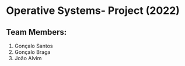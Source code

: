 # Operative Systems- Project (2022)

## Team Members:

1. Gonçalo Santos
2. Gonçalo Braga
3. João Alvim
